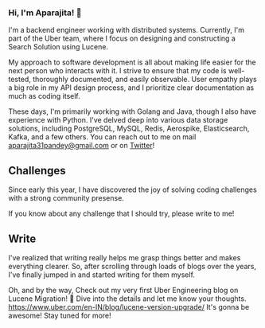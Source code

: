 ### Hi, I'm Aparajita! 👋

I'm a backend engineer working with distributed systems. Currently, I'm part of the Uber team, where I focus on designing and constructing a Search Solution using Lucene.

My approach to software development is all about making life easier for the next person who interacts with it. I strive to ensure that my code is well-tested, thoroughly documented, and easily observable. User empathy plays a big role in my API design process, and I prioritize clear documentation as much as coding itself.

These days, I'm primarily working with Golang and Java, though I also have experience with Python. I've delved deep into various data storage solutions, including PostgreSQL, MySQL, Redis, Aerospike, Elasticsearch, Kafka, and a few others. You can reach out to me on mail <a href="mailto:contact@aparajita31pandey@gmail.com" target="_blank" rel="noreferrer">aparajita31pandey@gmail.com</a> or on [Twitter](https://twitter.com/Aparajta)! 
 
## Challenges 

Since early this year, I have discovered the joy of solving coding challenges with a strong community presense. 

If you know about any challenge that I should try, please write to me! 

## Write 

 I've realized that writing really helps me grasp things better and makes everything clearer. So, after scrolling through loads of blogs over the years, I've finally jumped in and started writing for them myself.

 Oh, and by the way, Check out my very first Uber Engineering blog on Lucene Migration! 📝 Dive into the details and let me know your thoughts.  https://www.uber.com/en-IN/blog/lucene-version-upgrade/
It's gonna be awesome! Stay tuned for more!




<!--
**aparajita31pandey/aparajita31pandey** is a ✨ _special_ ✨ repository because its `README.md` (this file) appears on your GitHub profile.

Here are some ideas to get you started:

- 🔭 I’m currently working on ...
- 🌱 I’m currently learning ...
- 👯 I’m looking to collaborate on ...
- 🤔 I’m looking for help with ...
- 💬 Ask me about ...
- 📫 How to reach me: ...
- 😄 Pronouns: ...
- ⚡ Fun fact: ...
-->
